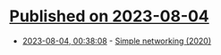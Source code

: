 # [Published on 2023-08-04](index.md)

* [2023-08-04, 00:38:08](https://lobste.rs/s/tfy4cy/simple_networking_2020) - [Simple networking (2020)](https://insanity.industries/post/simple-networking/)
